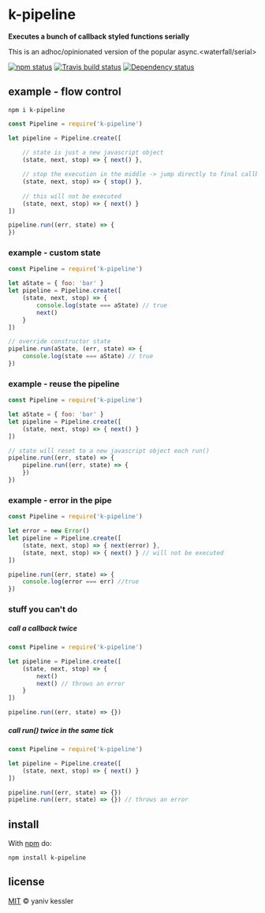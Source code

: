 # k-pipeline

**Executes a bunch of callback styled functions serially**

This is an adhoc/opinionated version of the popular async.\<waterfall/serial\>

[![npm status](http://img.shields.io/npm/v/k-pipeline.svg?style=flat-square)](https://www.npmjs.org/package/k-pipeline) [![Travis build status](https://img.shields.io/travis/kessler/node-k-pipeline.svg?style=flat-square&label=travis)](http://travis-ci.org/kessler/node-k-pipeline) [![Dependency status](https://img.shields.io/david/kessler/node-k-pipeline.svg?style=flat-square)](https://david-dm.org/kessler/node-k-pipeline)

## example - flow control

`npm i k-pipeline`

```js
const Pipeline = require('k-pipeline')

let pipeline = Pipeline.create([
    
    // state is just a new javascript object
    (state, next, stop) => { next() },

    // stop the execution in the middle -> jump directly to final callback
    (state, next, stop) => { stop() }, 
    
    // this will not be executed
    (state, next, stop) => { next() } 
])

pipeline.run((err, state) => {
})
```

### example - custom state

```js
const Pipeline = require('k-pipeline')

let aState = { foo: 'bar' }
let pipeline = Pipeline.create([
    (state, next, stop) => { 
        console.log(state === aState) // true
        next()
    }
])

// override constructor state
pipeline.run(aState, (err, state) => {
    console.log(state === aState) // true
})
```

### example - reuse the pipeline

```js
const Pipeline = require('k-pipeline')

let aState = { foo: 'bar' }
let pipeline = Pipeline.create([
    (state, next, stop) => { next() }
])

// state will reset to a new javascript object each run()
pipeline.run((err, state) => {
    pipeline.run((err, state) => { 
    })
})
```

### example - error in the pipe
```js
const Pipeline = require('k-pipeline')

let error = new Error()
let pipeline = Pipeline.create([
    (state, next, stop) => { next(error) },
    (state, next, stop) => { next() } // will not be executed
])

pipeline.run((err, state) => {
    console.log(error === err) //true
})
```

### stuff you can't do

##### call a callback twice

```js
const Pipeline = require('k-pipeline')

let pipeline = Pipeline.create([
    (state, next, stop) => { 
        next()
        next() // throws an error
    }
])

pipeline.run((err, state) => {})
```

##### call run() twice in the same tick

```js
const Pipeline = require('k-pipeline')

let pipeline = Pipeline.create([
    (state, next, stop) => { next() }
])

pipeline.run((err, state) => {})
pipeline.run((err, state) => {}) // throws an error
```

## install

With [npm](https://npmjs.org) do:

```
npm install k-pipeline
```

## license

[MIT](http://opensource.org/licenses/MIT) © yaniv kessler
